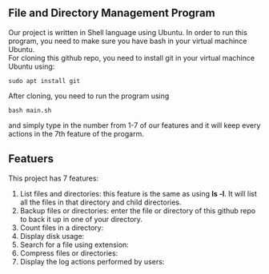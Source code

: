 ## File and Directory Management Program
Our project is written in Shell language using Ubuntu. In order to run this program, you need to make sure you have bash in your virtual machince Ubuntu.\
For cloning this github repo, you need to install git in your virtual machince Ubuntu using:
```
sudo apt install git
```
After cloning, you need to run the program using 
```
bash main.sh
``` 
and simply type in the number from 1-7 of our features and it will keep every actions in the 7th feature of the progarm.

## Featuers
This project has 7 features:
1. List files and directories: this feature is the same as using **ls -l**. It will list all the files in that directory and child directories.
2. Backup files or directories: enter the file or directory of this github repo to back it up in one of your directory.
3. Count files in a directory:
4. Display disk usage:
5. Search for a file using extension:
6. Compress files or directories:
7. Display the log actions performed by users:

